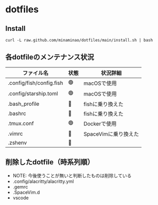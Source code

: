 # dotfiles

## Install
```
curl -L raw.github.com/minaminao/dotfiles/main/install.sh | bash
```

## 各dotfileのメンテナンス状況

| ファイル名               | 状態 | 状況詳細             |
| ------------------------ | ---- | -------------------- |
| .config/fish/config.fish | 🟢    | macOSで使用          |
| .config/starship.toml    | 🟢    | macOSで使用          |
| .bash_profile            | 🔴    | fishに乗り換えた     |
| .bashrc                  | 🔴    | fishに乗り換えた     |
| .tmux.conf               | 🟢    | Dockerで使用         |
| .vimrc                   | 🔴    | SpaceVimに乗り換えた |
| .zshenv                  | 🔴    |                      |

## 削除したdotfile（時系列順）
- NOTE: 今後使うことが無いと判断したものは削除している
- .config/alacritty/alacritty.yml
- .gemrc
- .SpaceVim.d
- vscode